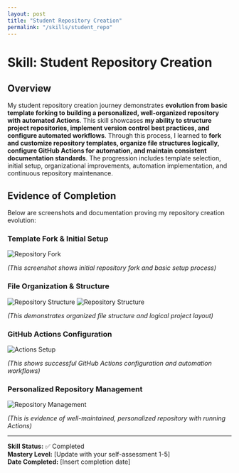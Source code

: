 ```yaml
---
layout: post
title: "Student Repository Creation"
permalink: "/skills/student_repo"
---
```


# Skill: Student Repository Creation

## Overview

My student repository creation journey demonstrates **evolution from basic template forking to building a personalized, well-organized repository with automated Actions**. This skill showcases **my ability to structure project repositories, implement version control best practices, and configure automated workflows**. Through this process, I learned to **fork and customize repository templates, organize file structures logically, configure GitHub Actions for automation, and maintain consistent documentation standards**. The progression includes template selection, initial setup, organizational improvements, automation implementation, and continuous repository maintenance.

## Evidence of Completion

Below are screenshots and documentation proving my repository creation evolution:

### Template Fork & Initial Setup
![Repository Fork](/student/assets/images/origrepo.png)

*(This screenshot shows initial repository fork and basic setup process)*

### File Organization & Structure
![Repository Structure](/student/assets/images/newrepo.png)
![Repository Structure](/student/assets/images/fork.png)

*(This demonstrates organized file structure and logical project layout)*

### GitHub Actions Configuration
![Actions Setup](/student/assets/images/successgit.png)

*(This shows successful GitHub Actions configuration and automation workflows)*

### Personalized Repository Management
![Repository Management](/student/assets/images/uptodaterepo.png)

*(This is evidence of well-maintained, personalized repository with running Actions)*

---
**Skill Status:** ✅ Completed  
**Mastery Level:** [Update with your self-assessment 1-5]  
**Date Completed:** [Insert completion date]